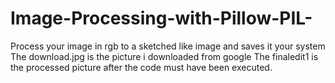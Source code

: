 # Image-Processing-with-Pillow-PIL-
Process your image in rgb to a sketched like image and saves it your system
The download.jpg is the picture i downloaded from google 
The finaledit1 is the processed picture after the code must have been executed.
